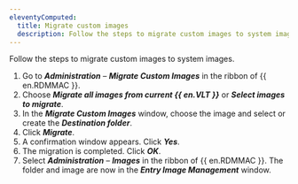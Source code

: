 ```yaml
---
eleventyComputed:
  title: Migrate custom images
  description: Follow the steps to migrate custom images to system images in {{ en.RDMMAC }}.
---
```


Follow the steps to migrate custom images to system images.

1. Go to ***Administration*** – ***Migrate Custom Images*** in the ribbon of {{ en.RDMMAC }}.
1. Choose ***Migrate all images from current {{ en.VLT }}*** or ***Select images to migrate***.
1. In the ***Migrate Custom Images*** window, choose the image and select or create the ***Destination folder***.
1. Click ***Migrate***.
1. A confirmation window appears. Click ***Yes***.
6. The migration is completed. Click ***OK***.
1. Select ***Administration*** – ***Images*** in the ribbon of {{ en.RDMMAC }}.
The folder and image are now in the ***Entry Image Management*** window.
